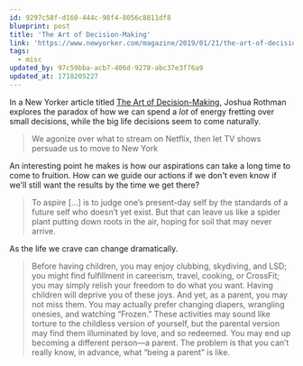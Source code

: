 ```yaml
---
id: 9297c58f-d160-444c-98f4-8056c8811df8
blueprint: post
title: 'The Art of Decision-Making'
link: 'https://www.newyorker.com/magazine/2019/01/21/the-art-of-decision-making'
tags:
  - misc
updated_by: 97c59bba-acb7-406d-9278-abc37e3f76a9
updated_at: 1718205227
---
```

In a New Yorker article titled [The Art of Decision-Making](https://www.newyorker.com/magazine/2019/01/21/the-art-of-decision-making), Joshua Rothman explores the paradox of how we can spend a _lot_ of energy fretting over small decisions, while the big life decisions seem to come naturally.

> We agonize over what to stream on Netflix, then let TV shows persuade us to move to New York

An interesting point he makes is how our aspirations can take a long time to come to fruition. How can we guide our actions if we don't even know if we'll still want the results by the time we get there?

> To aspire […] is to judge one’s present-day self by the standards of a future self who doesn’t yet exist. But that can leave us like a spider plant putting down roots in the air, hoping for soil that may never arrive.

As the life we crave can change dramatically.

> Before having children, you may enjoy clubbing, skydiving, and LSD; you might find fulfillment in careerism, travel, cooking, or CrossFit; you may simply relish your freedom to do what you want. Having children will deprive you of these joys. And yet, as a parent, you may not miss them. You may actually prefer changing diapers, wrangling onesies, and watching “Frozen.” These activities may sound like torture to the childless version of yourself, but the parental version may find them illuminated by love, and so redeemed. You may end up becoming a different person—a parent. The problem is that you can’t really know, in advance, what “being a parent” is like.